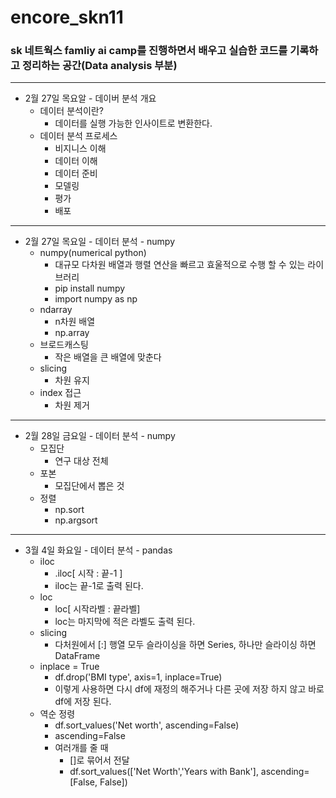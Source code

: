 # encore_skn11

### **sk 네트웍스 famliy ai camp를 진행하면서 배우고 실습한 코드를 기록하고 정리하는 공간(Data analysis 부분)**

---

- 2월 27일 목요알 - 데이버 분석 개요
    - 데이터 분석이란?
        - 데이터를 실행 가능한 인사이트로 변환한다. 
    - 데이터 분석 프로세스
        - 비지니스 이해 
        - 데이터 이해 
        - 데이터 준비
        - 모델링
        - 평가
        - 배포

---

- 2월 27일 목요일 - 데이터 분석 - numpy
    - numpy(numerical python)
        - 대규모 다차원 배열과 행렬 연산을 빠르고 효울적으로 수행 할 수 있는 라이브러리
        - pip install numpy
        - import numpy as np
    - ndarray 
        - n차원 배열
        - np.array
    - 브로드캐스팅 
        - 작은 배열을 큰 배열에 맞춘다
    - slicing
        - 차원 유지
    - index 접근
        - 차원 제거

---

- 2월 28일 금요일 - 데이터 분석 - numpy
    - 모집단
        - 연구 대상 전체
    - 포본
        - 모집단에서 뽑은 것
    - 정렬
        - np.sort
        - np.argsort

---

- 3월 4일 화요일 - 데이터 분석 - pandas
    - iloc
        - .iloc[ 시작 : 끝-1 ]
        - iloc는 끝-1로 출력 된다.
    - loc
        - loc[ 시작라벨 : 끝라벨]
        - loc는 마지막에 적은 라벨도 출력 된다. 
    - slicing
        - 다처원에서 [:] 행열 모두 슬라이싱을 하면 Series, 하나만 슬라이싱 하면 DataFrame
    - inplace = True
        - df.drop('BMI type', axis=1, inplace=True)
        - 이렇게 사용하면 다시 df에 재정의 해주거나 다른 곳에 저장 하지 않고 바로 df에 저장 된다.
    - 역순 정령 
        - df.sort_values('Net worth', ascending=False)
        - ascending=False
        - 여러개를 줄 때
            - []로 묶어서 전달
            - df.sort_values(['Net Worth','Years with Bank'], ascending=[False, False])